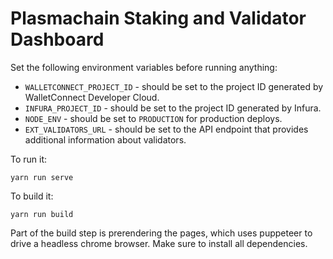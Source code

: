 # Plasmachain Staking and Validator Dashboard

Set the following environment variables before running anything:
- `WALLETCONNECT_PROJECT_ID` - should be set to the project ID generated by WalletConnect Developer Cloud.
- `INFURA_PROJECT_ID` - should be set to the project ID generated by Infura.
- `NODE_ENV` - should be set to `PRODUCTION` for production deploys.
- `EXT_VALIDATORS_URL` - should be set to the API endpoint that provides additional information about
                         validators.

To run it:

```
yarn run serve
```

To build it:

```
yarn run build
```

Part of the build step is prerendering the pages, which uses puppeteer to drive a headless chrome browser. Make sure to install all dependencies.


